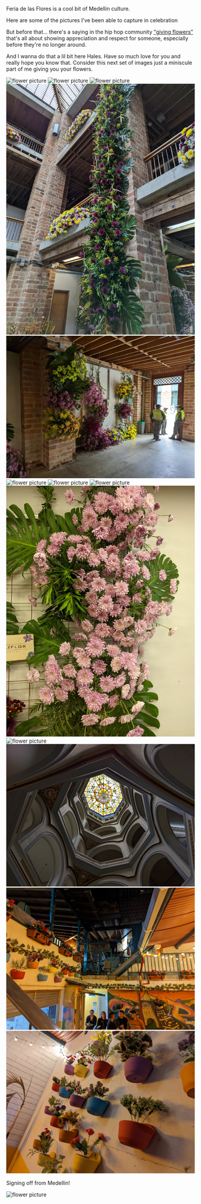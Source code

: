 Feria de las Flores is a cool bit of Medellin culture. 

Here are some of the pictures I've been able to capture in celebration

But before that... there's a saying in the hip hop community ["giving flowers"](https://www.urbandictionary.com/define.php?term=Giving%20flowers) that's all about showing appreciation and respect for someone, especially before they're no longer around.

And I wanna do that a lil bit here Hales. Have so much love for you and really hope you know that. Consider this next set of images just a miniscule part of me giving you your flowers.

![flower picture](/assets/img/PXL_20220806_155902600.jpg)
![flower picture](/assets/img/PXL_20220806_161059677.jpg)
![flower picture](/assets/img/PXL_20220806_163121208.jpg)
![flower picture](/assets/img/PXL_20220806_163128380.jpg)
![flower picture](/assets/img/PXL_20220806_163306543.jpg)
![flower picture](/assets/img/PXL_20220806_163316429.jpg)
![flower picture](/assets/img/PXL_20220806_163327764.jpg)
![flower picture](/assets/img/PXL_20220806_163336398.jpg)
![flower picture](/assets/img/PXL_20220806_163359051.jpg)
![flower picture](/assets/img/PXL_20220806_163426514.jpg)
![flower picture](/assets/img/PXL_20220806_164548134.jpg)
![flower picture](/assets/img/PXL_20220812_015444132.jpg)
![flower picture](/assets/img/PXL_20220812_015646295.jpg)


Signing off from Medellin!

![flower picture](/assets/img/PXL_20220806_163013843.jpg)
